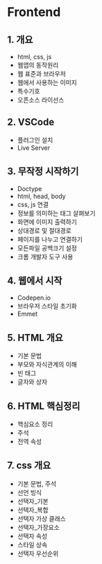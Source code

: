 # Frontend

## 1. 개요
 * html, css, js
 * 웹앱의 동작원리
 * 웹 표준과 브라우저
 * 웹에서 사용하는 이미지
 * 특수기호
 * 오픈소스 라이선스

## 2. VSCode
 * 플러그인 설치
 * Live Server

## 3. 무작정 시작하기
 * Doctype
 * html, head, body
 * css, js 연결
 * 정보를 의미하는 태그 살펴보기
 * 화면에 이미지 출력하기
 * 상대경로 및 절대경로
 * 페이지를 나누고 연결하기
 * 모든파일 공백크기 설정
 * 크롬 개발자 도구 사용

## 4. 웹에서 시작
 * Codepen.io
 * 브라우저 스타일 초기화
 * Emmet

## 5. HTML 개요
 * 기본 문법
 * 부모와 자식관계의 이해
 * 빈 태그
 * 글자와 상자

## 6. HTML 핵심정리
 * 핵심요소 정리
 * 주석
 * 전역 속성

## 7. css 개요
 * 기본 문법, 주석
 * 선언 빙식
 * 선택자_기본
 * 선택자_복합
 * 선택자 가상 클래스
 * 선택자_가장요소
 * 선택자 속성
 * 스타일 상속
 * 선택자 우선순위
